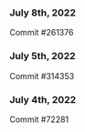 ### July 8th, 2022

Commit #261376

### July 5th, 2022

Commit #314353


### July 4th, 2022

Commit #72281
